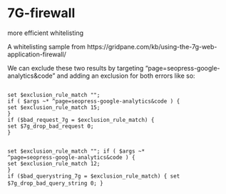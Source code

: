 # 7G-firewall
more efficient whitelisting

<p>A whitelisting sample from https://gridpane.com/kb/using-the-7g-web-application-firewall/</p>
<p>We can exclude these two results by targeting “page=seopress-google-analytics&code” and adding an exclusion for both errors like so:</p>
<pre>
<code>
set $exclusion_rule_match "";
if ( $args ~* ^page=seopress-google-analytics&code ) {
set $exclusion_rule_match 15;
}
if ($bad_request_7g = $exclusion_rule_match) {
set $7g_drop_bad_request 0;
}

set $exclusion_rule_match "";
if ( $args ~* ^page=seopress-google-analytics&code ) {
set $exclusion_rule_match 12;
}
if ($bad_querystring_7g = $exclusion_rule_match) {
set $7g_drop_bad_query_string 0;
}
</code>
</pre>
